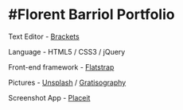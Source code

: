 #Florent Barriol Portfolio
=========
Text Editor - [Brackets](http://brackets.io/)

Language - HTML5 / CSS3 / jQuery

Front-end framework - [Flatstrap](http://flatstrap.org/)

Pictures - [Unsplash](http://unsplash.com/) / [Gratisography](http://www.gratisography.com/)

Screenshot App - [Placeit](https://placeit.net/)

